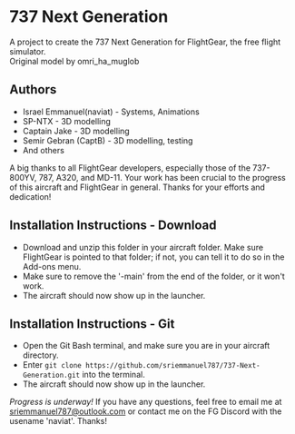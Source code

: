 # 737 Next Generation
A project to create the 737 Next Generation for FlightGear, the free flight simulator.
<br>Original model by omri_ha_muglob

## Authors
- Israel Emmanuel(naviat) - Systems, Animations
- SP-NTX - 3D modelling
- Captain Jake - 3D modelling
- Semir Gebran (CaptB) - 3D modelling, testing
- And others

A big thanks to all FlightGear developers, especially those of the 737-800YV, 787, A320, and MD-11. Your work has been crucial to the progress of this aircraft and FlightGear in general. Thanks for your efforts and dedication!

## Installation Instructions - Download
- Download and unzip this folder in your aircraft folder. Make sure FlightGear is pointed to that folder; if not, you can tell it to do so in the Add-ons menu.
- Make sure to remove the '-main' from the end of the folder, or it won't work.
- The aircraft should now show up in the launcher.

## Installation Instructions - Git
- Open the Git Bash terminal, and make sure you are in your aircraft directory.
- Enter `git clone https://github.com/sriemmanuel787/737-Next-Generation.git` into the terminal.
- The aircraft should now show up in the launcher.

*Progress is underway!* If you have any questions, feel free to email me at sriemmanuel787@outlook.com or contact me on the FG Discord with the usename 'naviat'. Thanks!
